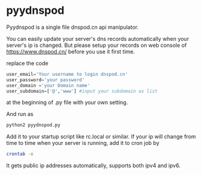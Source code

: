 # pyydnspod
Pyydnspod is a single file dnspod.cn api manipulator.

You can easily update your server's dns records automatically when your server's ip is changed. But please setup your records on web console of https://www.dnspod.cn/  before you use it first time.

replace the code
``` python
user_email='Your username to login dnspod.cn'
user_password='your password'
user_domain ='your Domain name'
user_subdomain=['@','www'] #input your subdomain as list
```
at the beginning of .py file with your own setting.

And run as 
``` bash
python2 pyydnspod.py
```

Add it to your startup script like rc.local or similar. If your ip will change from time to time when your server is running, add it to cron job by 
``` bash
crontab -e
```

It gets public ip addresses automatically, supports both ipv4 and ipv6.
